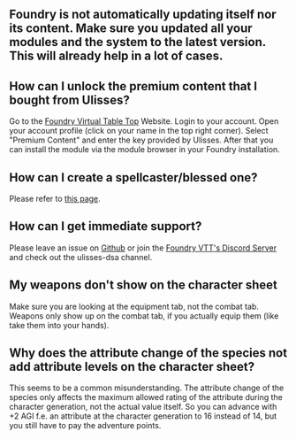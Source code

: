 ## **Foundry is not automatically updating itself nor its content. Make sure you updated all your modules and the system to the latest version. This will already help in a lot of cases.**

## How can I unlock the premium content that I bought from Ulisses?
Go to the [Foundry Virtual Table Top](https://foundryvtt.com/) Website. Login to your account. Open your account profile (click on your name in the top right corner). Select "Premium Content" and enter the key provided by Ulisses. After that you can install the module via the module browser in your Foundry installation.

## How can I create a spellcaster/blessed one?
Please refer to [this page](https://github.com/Plushtoast/dsa5-foundryVTT/wiki/Spellcaster--and--Blessed-One-Creation).

## How can I get immediate support?
Please leave an issue on [Github](https://github.com/Plushtoast/dsa5-foundryVTT/issues) or join the [Foundry VTT's Discord Server](https://discord.gg/foundryvtt) and check out the ulisses-dsa channel.

## My weapons don't show on the character sheet
Make sure you are looking at the equipment tab, not the combat tab. Weapons only show up on the combat tab, if you actually equip them (like take them into your hands).

## Why does the attribute change of the species not add attribute levels on the character sheet?
This seems to be a common misunderstanding. The attribute change of the species only affects the maximum allowed rating of the attribute during the character generation, not the actual value itself. So you can advance with +2 AGI f.e. an attribute at the character generation to 16 instead of 14, but you still have to pay the adventure points.
